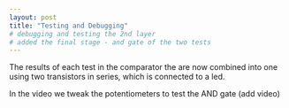 ```yaml
---
layout: post
title: "Testing and Debugging"
# debugging and testing the 2nd layer
# added the final stage - and gate of the two tests
---
```


The results of each test in the comparator the are now combined into one using two transistors in series, which is connected to a led.

In the video we tweak the potentiometers to test the AND gate 
(add video)
